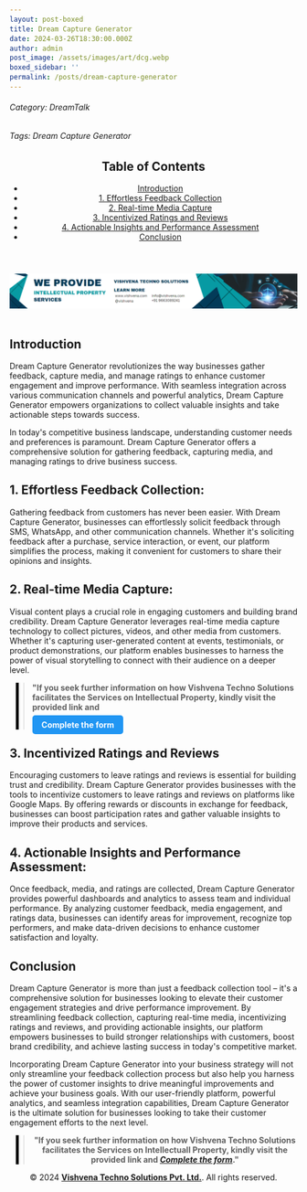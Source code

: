 ```yaml
---
layout: post-boxed
title: Dream Capture Generator
date: 2024-03-26T18:30:00.000Z
author: admin
post_image: /assets/images/art/dcg.webp
boxed_sidebar: ''
permalink: /posts/dream-capture-generator
---
```


###### Category: DreamTalk

###### Tags: Dream Capture Generator

<html lang="en">
<head>
    <meta charset="UTF-8">
    <meta name="viewport" content="width=device-width, initial-scale=1.0">
    <title><h1>Dream Capture Generator</h1></title>
    <meta name="description" content="Unlock the power of customer feedback and media capture with Dream Capture Generator. Streamline your processes, incentivize ratings, and assess performance effortlessly.">
</head>
<body>
   <header>
	<h2>Table of Contents</h2>
       <nav>
			<ul>
				<li><a href="#introduction">Introduction</a></li>
				<li><a href="#1">1. Effortless Feedback Collection</a></li>
				<li><a href="#2">2. Real-time Media Capture</a></li>
				<li><a href="#3">3. Incentivized Ratings and Reviews</a></li>
				<li><a href="#4">4. Actionable Insights and Performance Assessment</a></li>	
				<li><a href="#5">Conclusion</a></li>
	</ul>
</nav>
</header>
<a href="/contact">
  <img src="/assets/images/art/ip ads a.webp" alt="inlinead" style="max-width:100%; height:auto;">
</a>
<br><br>

<article>
    <section id="introduction">
        <h2>Introduction</h2>
        <p>Dream Capture Generator revolutionizes the way businesses gather feedback, capture media, and manage ratings to enhance customer engagement and improve performance. With seamless integration across various communication channels and powerful analytics, Dream Capture Generator empowers organizations to collect valuable insights and take actionable steps towards success.</p>
	</section>

<p>In today's competitive business landscape, understanding customer needs and preferences is paramount. Dream Capture Generator offers a comprehensive solution for gathering feedback, capturing media, and managing ratings to drive business success.</p>

<section id="1">
	<h2>1. Effortless Feedback Collection:</h2>

<p>Gathering feedback from customers has never been easier. With Dream Capture Generator, businesses can effortlessly solicit feedback through SMS, WhatsApp, and other communication channels. Whether it's soliciting feedback after a purchase, service interaction, or event, our platform simplifies the process, making it convenient for customers to share their opinions and insights.</p>

</section>

<section id="2">
	<h2>2. Real-time Media Capture:</h2>

<p>Visual content plays a crucial role in engaging customers and building brand credibility. Dream Capture Generator leverages real-time media capture technology to collect pictures, videos, and other media from customers. Whether it's capturing user-generated content at events, testimonials, or product demonstrations, our platform enables businesses to harness the power of visual storytelling to connect with their audience on a deeper level.</p>
</section>
  <blockquote style="position:relative;">
    <p><b style="font-size:1em;">"If you seek further information on how Vishvena Techno Solutions facilitates the Services on Intellectual Property, kindly visit the provided link and</b></p>

<div style="position:absolute; top:0; bottom:0; left:-15px; border-left:5px solid black;"></div>
<p><a href="/contact" style="background-color: #2196F3; color: white; padding: 8px 16px; text-decoration: none; border-radius: 5px; font-weight: bold;">Complete the form</a></p>
  </blockquote>
<section id="3">
	<h2>3. Incentivized Ratings and Reviews</h2>

<p>Encouraging customers to leave ratings and reviews is essential for building trust and credibility. Dream Capture Generator provides businesses with the tools to incentivize customers to leave ratings and reviews on platforms like Google Maps. By offering rewards or discounts in exchange for feedback, businesses can boost participation rates and gather valuable insights to improve their products and services.</p>
</section>

<section id="4">
	<h2>4. Actionable Insights and Performance Assessment:</h2>

<p>Once feedback, media, and ratings are collected, Dream Capture Generator provides powerful dashboards and analytics to assess team and individual performance. By analyzing customer feedback, media engagement, and ratings data, businesses can identify areas for improvement, recognize top performers, and make data-driven decisions to enhance customer satisfaction and loyalty.</p>

</section>

<section id="5">
	<h2>Conclusion</h2>

<p>Dream Capture Generator is more than just a feedback collection tool – it's a comprehensive solution for businesses looking to elevate their customer engagement strategies and drive performance improvement. By streamlining feedback collection, capturing real-time media, incentivizing ratings and reviews, and providing actionable insights, our platform empowers businesses to build stronger relationships with customers, boost brand credibility, and achieve lasting success in today's competitive market.</p>

<p>Incorporating Dream Capture Generator into your business strategy will not only streamline your feedback collection process but also help you harness the power of customer insights to drive meaningful improvements and achieve your business goals. With our user-friendly platform, powerful analytics, and seamless integration capabilities, Dream Capture Generator is the ultimate solution for businesses looking to take their customer engagement efforts to the next level.</p>
</section>

</article>

<center><blockquote style="position:relative;">
<p><b style="font-size:1em;">"If you seek further information on how Vishvena Techno Solutions facilitates the Services on Intellectuall Property, kindly visit the provided link and <a href="/contact"><i>Complete the form</i></a>."</b></p>
<div style="position:absolute; top:0; bottom:0; left:-15px; border-left:5px solid black;"></div>
</blockquote></center>

<footer>
<center><p>&copy; 2024 <a href="https://vishvena.com"><b>Vishvena Techno Solutions Pvt. Ltd.</b></a>. All rights reserved.</p></center>

</footer>
</body>
</html>
